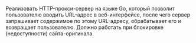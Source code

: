 Реализовать HTTP-прокси-сервер на языке Go, который позволит пользователю вводить URL-адрес в веб-интерфейсе, после чего сервер запрашивает
содержимое по этому URL-адресу, обрабатывает его и возвращает пользователю. Должно работать при блокировке (недоступности) сайта-оригинала.
